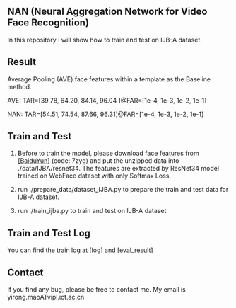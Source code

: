 ## NAN (Neural Aggregation Network for Video Face Recognition)

In this repository I will show how to train and test on IJB-A dataset.

## Result
Average Pooling (AVE) face features within a template as the Baseline method.

AVE: TAR=[39.78, 64.20, 84.14, 96.04 ]@FAR=[1e-4, 1e-3, 1e-2, 1e-1]

NAN: TAR=[54.51, 74.54, 87.66, 96.31]@FAR=[1e-4, 1e-3, 1e-2, 1e-1]

## Train and Test
1. Before to train the model, please download face features from [[BaiduYun]](https://pan.baidu.com/s/1LD3NTWsf0NVC4uYnBFlS7Q) (code: 7zyg) and put the unzipped data into ./data/IJBA/resnet34. The features are extracted by ResNet34 model trained on WebFace dataset with only Softmax Loss.

2. run ./prepare_data/dataset_IJBA.py to prepare the train and test data for IJB-A dataset.

3. run ./train_ijba.py to train and test on IJB-A dataset

## Train and Test Log
You can find the train log at [[log]](https://github.com/YirongMao/NAN/blob/master/data/IJBA/model/model_resnet34_s8_NAN/train_s8b128_.txt) and [[eval_result]](https://github.com/YirongMao/NAN/blob/master/data/IJBA/model/model_resnet34_s8_NAN/eval_result.txt)

## Contact
If you find any bug, please be free to contact me. My email is yirong.maoATvipl.ict.ac.cn


